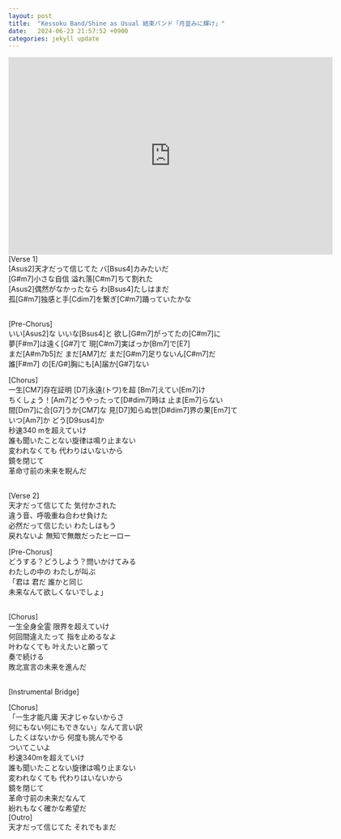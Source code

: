 ```yaml
---
layout: post
title:  "Kessoku Band/Shine as Usual 結束バンド「月並みに輝け」"
date:   2024-06-23 21:57:52 +0900
categories: jekyll update
---
```

<iframe
  width="640"
  height="390"
  src="https://www.youtube.com/watch?v=ipo90Je8Fkg"
  frameborder="0"
  allow="autoplay; encrypted-media"
  allowfullscreen
>
</iframe>
<div class>
[Verse 1] <br>
[Asus2]天才だって信じてた バ[Bsus4]カみたいだ <br>
[G#m7]小さな自信 溢れ落[C#m7]ちて割れた <br>
[Asus2]偶然がなかったなら わ[Bsus4]たしはまだ <br>
孤[G#m7]独感と手[Cdim7]を繋ぎ[C#m7]踊っていたかな <br><br>

[Pre-Chorus] <br>
いい[Asus2]な いいな[Bsus4]と 欲し[G#m7]がってたの[C#m7]に <br>
夢[F#m7]は遠く[G#7]て 現[C#m7]実ばっか[Bm7]で[E7] <br>
まだ[A#m7b5]だ まだ[AM7]だ まだ[G#m7]足りないん[C#m7]だ <br>
誰[F#m7] の[E/G#]胸にも[A]届か[G#7]ない <br>

[Chorus] <br>
一生[CM7]存在証明 [D7]永遠(トワ)を超 [Bm7]えてい[Em7]け <br>
ちくしょう！[Am7]どうやったって[D#dim7]時は 止ま[Em7]らない <br>
間[Dm7]に合[G7]うか[CM7]な 見[D7]知らぬ世[D#dim7]界の果[Em7]て <br>
いつ[Am7]か どう[D9sus4]か <br>
秒速340 mを超えていけ <br>
誰も聞いたことない旋律は鳴り止まない <br>
変われなくても 代わりはいないから <br>
鏡を閉じて <br>
革命寸前の未来を睨んだ <br><br>

[Verse 2]<br>
天才だって信じてた 気付かされた<br>
違う音、呼吸重ね合わせ負けた<br>
必然だって信じたい わたしはもう<br>
戻れないよ 無知で無敵だったヒーロー<br>

[Pre-Chorus]<br>
どうする？どうしよう？問いかけてみる<br>
わたしの中の わたしが叫ぶ<br>
「君は 君だ 誰かと同じ<br>
未来なんて欲しくないでしょ」<br><br>

[Chorus]<br>
一生全身全霊 限界を超えていけ<br>
何回間違えたって 指を止めるなよ<br>
叶わなくても 叶えたいと願って<br>
奏で続ける<br>
敗北宣言の未来を進んだ<br><br>

[Instrumental Bridge]<br>

[Chorus]<br>
「一生才能凡庸 天才じゃないからさ<br>
何にもない何にもできない」なんて言い訳<br>
したくはないから 何度も挑んでやる<br>
ついてこいよ<br>
秒速340mを超えていけ<br>
誰も聞いたことない旋律は鳴り止まない<br>
変われなくても 代わりはいないから<br>
鏡を閉じて<br>
革命寸前の未来だなんて<br>
紛れもなく確かな希望だ<br>
[Outro]<br>
天才だって信じてた それでもまだ<br>
</div>
